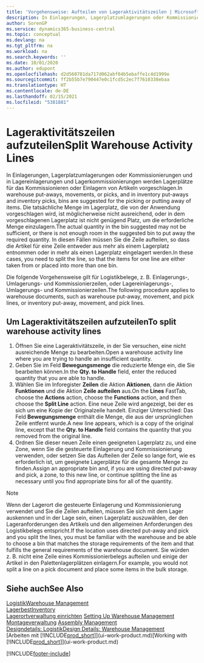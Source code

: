 ```yaml
---
title: 'Vorgehensweise: Aufteilen von Lageraktivitätszeilen | Microsoft Docs'
description: In Einlagerungen, Lagerplatzumlagerungen oder Kommissionierungen und in Lagereinlagerungen und Lagerkommissionierungen werden Lagerplätze für das Kommissionieren oder Einlagern von Artikeln vorgeschlagen. Die tatsächliche Menge im Lagerplatz, die von der Anwendung vorgeschlagen wird, ist möglicherweise nicht ausreichend, oder in dem vorgeschlagenen Lagerplatz ist nicht genügend Platz, um die erforderliche Menge einzulagern. In diesen Fällen müssen Sie die Zeile aufteilen, so dass die Artikel für eine Zeile entweder aus mehr als einem Lagerplatz entnommen oder in mehr als einen Lagerplatz eingelagert werden.
author: SorenGP
ms.service: dynamics365-business-central
ms.topic: conceptual
ms.devlang: na
ms.tgt_pltfrm: na
ms.workload: na
ms.search.keywords: ''
ms.date: 10/01/2020
ms.author: edupont
ms.openlocfilehash: d2d560781da717d062abf04b5ebaffe1c4d1999e
ms.sourcegitcommit: ff2b55b7e790447e0c1fcd5c2ec7f7610338ebaa
ms.translationtype: HT
ms.contentlocale: de-DE
ms.lasthandoff: 02/15/2021
ms.locfileid: "5381881"
---
```

# <a name="split-warehouse-activity-lines"></a><span data-ttu-id="aa98c-105">Lageraktivitätszeilen aufzuteilen</span><span class="sxs-lookup"><span data-stu-id="aa98c-105">Split Warehouse Activity Lines</span></span>
<span data-ttu-id="aa98c-106">In Einlagerungen, Lagerplatzumlagerungen oder Kommissionierungen und in Lagereinlagerungen und Lagerkommissionierungen werden Lagerplätze für das Kommissionieren oder Einlagern von Artikeln vorgeschlagen.</span><span class="sxs-lookup"><span data-stu-id="aa98c-106">In warehouse put-aways, movements, or picks, and in inventory put-aways and inventory picks, bins are suggested for the picking or putting away of items.</span></span> <span data-ttu-id="aa98c-107">Die tatsächliche Menge im Lagerplatz, die von der Anwendung vorgeschlagen wird, ist möglicherweise nicht ausreichend, oder in dem vorgeschlagenen Lagerplatz ist nicht genügend Platz, um die erforderliche Menge einzulagern.</span><span class="sxs-lookup"><span data-stu-id="aa98c-107">The actual quantity in the bin suggested may not be sufficient, or there is not enough room in the suggested bin to put away the required quantity.</span></span> <span data-ttu-id="aa98c-108">In diesen Fällen müssen Sie die Zeile aufteilen, so dass die Artikel für eine Zeile entweder aus mehr als einem Lagerplatz entnommen oder in mehr als einen Lagerplatz eingelagert werden.</span><span class="sxs-lookup"><span data-stu-id="aa98c-108">In these cases, you need to split the line, so that the items for one line are either taken from or placed into more than one bin.</span></span>  

<span data-ttu-id="aa98c-109">Die folgende Vorgehensweise gilt für Logistikbelege, z. B. Einlagerungs-, Umlagerungs- und Kommissionierzeilen, oder Lagereinlagerungs-, Umlagerungs- und Kommissionierzeilen.</span><span class="sxs-lookup"><span data-stu-id="aa98c-109">The following procedure applies to warehouse documents, such as warehouse put-away, movement, and pick lines, or inventory put-away, movement, and pick lines.</span></span>  

## <a name="to-split-warehouse-activity-lines"></a><span data-ttu-id="aa98c-110">Um Lageraktivitätszeilen aufzuteilen</span><span class="sxs-lookup"><span data-stu-id="aa98c-110">To split warehouse activity lines</span></span>  
1.  <span data-ttu-id="aa98c-111">Öffnen Sie eine Lageraktivitätszeile, in der Sie versuchen, eine nicht ausreichende Menge zu bearbeiten.</span><span class="sxs-lookup"><span data-stu-id="aa98c-111">Open a warehouse activity line where you are trying to handle an insufficient quantity.</span></span>  
2.  <span data-ttu-id="aa98c-112">Geben Sie im Feld **Bewegungsmenge** die reduzierte Menge ein, die Sie bearbeiten können.</span><span class="sxs-lookup"><span data-stu-id="aa98c-112">In the **Qty. to Handle** field, enter the reduced quantity that you are able to handle.</span></span>  
3.  <span data-ttu-id="aa98c-113">Wählen Sie im Inforegister **Zeilen** die Aktion **Aktionen**, dann die Aktion **Funktionen** und die Aktion **Zeile aufteilen** aus.</span><span class="sxs-lookup"><span data-stu-id="aa98c-113">On the **Lines** FastTab, choose the **Actions** action, choose the **Functions** action, and then choose the **Split Line** action.</span></span> <span data-ttu-id="aa98c-114">Eine neue Zeile wird angezeigt, bei der es sich um eine Kopie der Originalzeile handelt. Einziger Unterschied: Das Feld **Bewegungsmenge** enthält die Menge, die aus der ursprünglichen Zeile entfernt wurde.</span><span class="sxs-lookup"><span data-stu-id="aa98c-114">A new line appears, which is a copy of the original line, except that the **Qty. to Handle** field contains the quantity that you removed from the original line.</span></span>  
4.  <span data-ttu-id="aa98c-115">Ordnen Sie dieser neuen Zeile einen geeigneten Lagerplatz zu, und eine Zone, wenn Sie die gesteuerte Einlagerung und Kommissionierung verwenden, oder setzen Sie das Aufteilen der Zeile so lange fort, wie es erforderlich ist, um geeignete Lagerplätze für die gesamte Menge zu finden.</span><span class="sxs-lookup"><span data-stu-id="aa98c-115">Assign an appropriate bin and, if you are using directed put-away and pick, a zone, to this new line, or continue splitting the line as necessary until you find appropriate bins for all of the quantity.</span></span>  

> [!NOTE]  
>  <span data-ttu-id="aa98c-116">Wenn der Lagerort die gesteuerte Einlagerung und Kommissionierung verwendet und Sie die Zeilen aufteilen, müssen Sie sich mit dem Lager auskennen und in der Lage sein, einen Lagerplatz auszuwählen, der den Lageranforderungen des Artikels und den allgemeinen Anforderungen des Logistikbelegs entspricht.</span><span class="sxs-lookup"><span data-stu-id="aa98c-116">If the location uses directed put-away and pick and you split the lines, you must be familiar with the warehouse and be able to choose a bin that matches the storage requirements of the item and that fulfills the general requirements of the warehouse document.</span></span> <span data-ttu-id="aa98c-117">Sie würden z. B. nicht eine Zeile eines Kommissionierbelegs aufteilen und einige der Artikel in den Palettenlagerplätzen einlagern.</span><span class="sxs-lookup"><span data-stu-id="aa98c-117">For example, you would not split a line on a pick document and place some items in the bulk storage.</span></span>  

## <a name="see-also"></a><span data-ttu-id="aa98c-118">Siehe auch</span><span class="sxs-lookup"><span data-stu-id="aa98c-118">See Also</span></span>  
[<span data-ttu-id="aa98c-119">Logistik</span><span class="sxs-lookup"><span data-stu-id="aa98c-119">Warehouse Management</span></span>](warehouse-manage-warehouse.md)  
[<span data-ttu-id="aa98c-120">Lagerbest</span><span class="sxs-lookup"><span data-stu-id="aa98c-120">Inventory</span></span>](inventory-manage-inventory.md)  
<span data-ttu-id="aa98c-121">[Lagerortverwaltung einrichten](warehouse-setup-warehouse.md)   </span><span class="sxs-lookup"><span data-stu-id="aa98c-121">[Setting Up Warehouse Management](warehouse-setup-warehouse.md)   </span></span>  
<span data-ttu-id="aa98c-122">[Montageverwaltung](assembly-assemble-items.md)  </span><span class="sxs-lookup"><span data-stu-id="aa98c-122">[Assembly Management](assembly-assemble-items.md)  </span></span>  
[<span data-ttu-id="aa98c-123">Designdetails: Logistik</span><span class="sxs-lookup"><span data-stu-id="aa98c-123">Design Details: Warehouse Management</span></span>](design-details-warehouse-management.md)  
<span data-ttu-id="aa98c-124">[Arbeiten mit [!INCLUDE[prod_short](includes/prod_short.md)]](ui-work-product.md)</span><span class="sxs-lookup"><span data-stu-id="aa98c-124">[Working with [!INCLUDE[prod_short](includes/prod_short.md)]](ui-work-product.md)</span></span>


[!INCLUDE[footer-include](includes/footer-banner.md)]